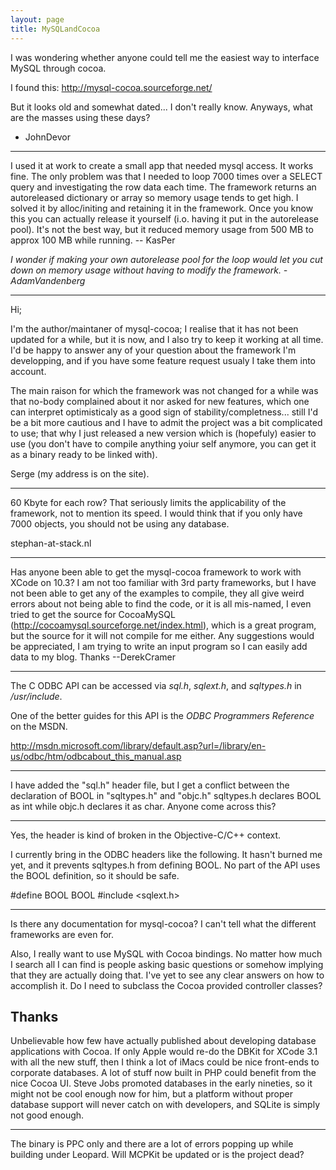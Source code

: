 ```yaml
---
layout: page
title: MySQLandCocoa
---
```


I was wondering whether anyone could tell me the easiest way to interface MySQL through cocoa. 

I found this: http://mysql-cocoa.sourceforge.net/ 

But it looks old and somewhat dated... I don't really know. Anyways, what are the masses using these days?

- JohnDevor

----

I used it at work to create a small app that needed mysql access. It works fine. The only problem was that I needed to loop 7000 times over a SELECT query and investigating the row data each time. The framework returns an autoreleased dictionary or array so memory usage tends to get high. I solved it by alloc/initing and retaining it in the framework. Once you know this you can actually release it yourself (i.o. having it put in the autorelease pool). It's not the best way, but it reduced memory usage from 500 MB to approx 100 MB while running. -- KasPer

*I wonder if making your own autorelease pool for the loop would let you cut down on memory usage without having to modify the framework. - AdamVandenberg*

----

Hi;

I'm the author/maintaner of mysql-cocoa; I realise that it has not been updated for a while, but it is now, and I also try to keep it working at all time. I'd be happy to answer any of your question about the framework I'm developping, and if you have some feature request usualy I take them into account.

The main raison for which the framework was not changed for a while was that no-body complained about it nor asked for new features, which one can interpret optimisticaly as a good sign of stability/completness... still I'd be a bit more cautious and I have to admit the project was a bit complicated to use; that why I just released a new version which is (hopefuly) easier to use (you don't have to compile anything yoiur self anymore, you can get it as a binary ready to be linked with).

Serge (my address is on the site).

----

60 Kbyte for each row? That seriously limits the applicability of the framework, not to mention its speed.
I would think that if you only have 7000 objects, you should not be using any database.

stephan-at-stack.nl

----

Has anyone been able to get the mysql-cocoa framework to work with XCode on 10.3?  I am not too familiar with 3rd party frameworks, but I have not been able to get any of the examples to compile, they all give weird errors about not being able to find the code, or it is all mis-named, I even tried to get the source for CocoaMySQL (http://cocoamysql.sourceforge.net/index.html), which is a great program, but the source for it will not compile for me either.  Any suggestions would be appreciated, I am trying to write an input program so I can easily add data to my blog.  Thanks
     --DerekCramer

----

The C ODBC API can be accessed via *sql.h*, *sqlext.h*, and *sqltypes.h* in */usr/include*.

One of the better guides for this API is the *ODBC Programmers Reference* on the MSDN.

http://msdn.microsoft.com/library/default.asp?url=/library/en-us/odbc/htm/odbcabout_this_manual.asp

----

I have added the "sql.h" header file, but I get a conflict between the declaration of BOOL in "sqltypes.h" and "objc.h"
sqltypes.h declares BOOL as int while objc.h declares it as char. Anyone come across this?

----
Yes, the header is kind of broken in the Objective-C/C++ context.

I currently bring in the ODBC headers like the following. It hasn't burned me yet, and it prevents sqltypes.h from defining BOOL. No part of the API uses the BOOL definition, so it should be safe.

    
#define BOOL BOOL
#include <sqlext.h>


----

Is there any documentation for mysql-cocoa? I can't tell what the different frameworks are even for.

Also, I really want to use MySQL with Cocoa bindings. No matter how much I search all I can find is people asking basic questions or somehow implying that they are actually doing that. I've yet to see any clear answers on how to accomplish it. Do I need to subclass the Cocoa provided controller classes?

Thanks
----
Unbelievable how few have actually published about developing database applications with Cocoa. If only Apple would re-do the DBKit for XCode 3.1 with all the new stuff, then I think a lot of iMacs could be nice front-ends to corporate databases. A lot of stuff now built in PHP could benefit from the nice Cocoa UI. Steve Jobs promoted databases in the early nineties, so it might not be cool enough now for him, but a platform without proper database support will never catch on with developers, and SQLite is simply not good enough.

----

The binary is PPC only and there are a lot of errors popping up while building under Leopard. Will MCPKit be updated or is the project dead?

